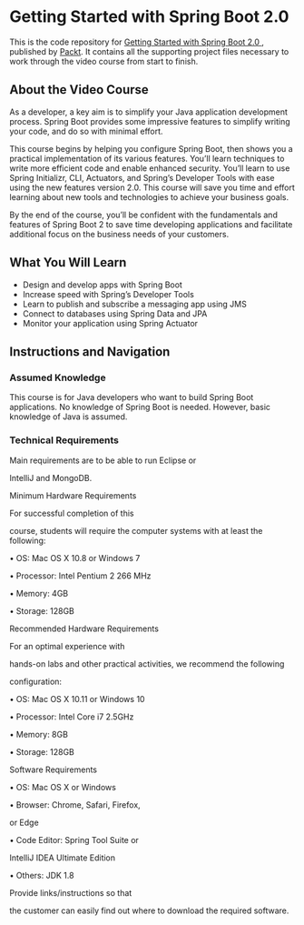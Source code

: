 # Getting Started with Spring Boot 2.0	
This is the code repository for [Getting Started with Spring Boot 2.0	](https://www.packtpub.com/application-development/getting-started-spring-boot-20-video), published by [Packt](https://www.packtpub.com/?utm_source=github). It contains all the supporting project files necessary to work through the video course from start to finish.
## About the Video Course
	
As a developer, a key aim is to simplify your Java application development process. Spring Boot provides some impressive features to simplify writing your code, and do so with minimal effort.

This course begins by helping you configure Spring Boot, then shows you a practical implementation of its various features. You’ll learn techniques to write more efficient code and enable enhanced security. You’ll learn to use Spring Initializr, CLI, Actuators, and Spring’s Developer Tools with ease using the new features version 2.0. This course will save you time and effort learning about new tools and technologies to achieve your business goals.

By the end of the course, you’ll be confident with the fundamentals and features of Spring Boot 2 to save time developing applications and facilitate additional focus on the business needs of your customers.


<H2>What You Will Learn</H2>
<DIV class=book-info-will-learn-text>
<UL>
<LI>Design and develop apps with Spring Boot
<LI>Increase speed with Spring’s Developer Tools
<LI>Learn to publish and subscribe a messaging app using JMS
<LI>Connect to databases using Spring Data and JPA
<LI>Monitor your application using Spring Actuator </LI></UL></DIV>

## Instructions and Navigation
### Assumed Knowledge
This course is for Java developers who want to build Spring Boot applications. No knowledge of Spring Boot is needed. However, basic knowledge of Java is assumed.	
### Technical Requirements
Main requirements are to be able to run Eclipse or

IntelliJ and MongoDB.

Minimum Hardware Requirements

For successful completion of this

course, students will require the computer systems with at least the following:

• OS: Mac OS X 10.8 or Windows 7

• Processor: Intel Pentium 2 266 MHz

• Memory: 4GB

• Storage: 128GB

Recommended Hardware Requirements

For an optimal experience with

hands-on labs and other practical activities, we recommend the following

configuration:

• OS: Mac OS X 10.11 or Windows 10

• Processor: Intel Core i7 2.5GHz

• Memory: 8GB

• Storage: 128GB

Software Requirements

• OS: Mac OS X or Windows

• Browser: Chrome, Safari, Firefox,

or Edge

• Code Editor: Spring Tool Suite or

IntelliJ IDEA Ultimate Edition

• Others: JDK 1.8

Provide links/instructions so that

the customer can easily find out where to download the required software.



